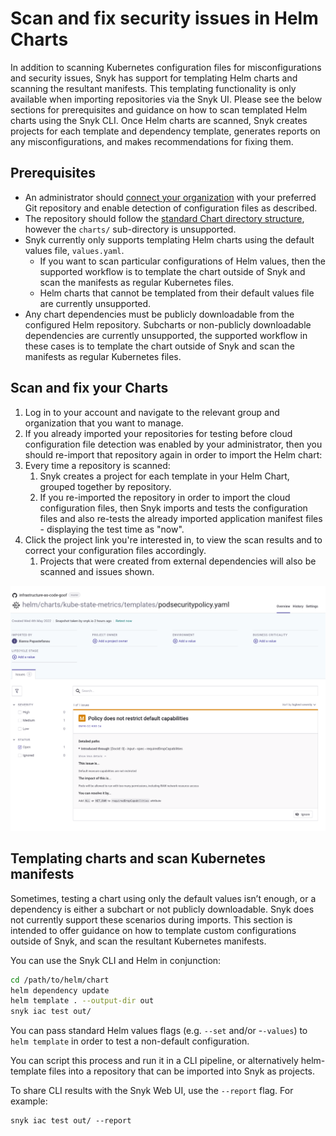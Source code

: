 # Scan and fix security issues in Helm Charts

In addition to scanning Kubernetes configuration files for misconfigurations and security issues, Snyk has support for templating Helm charts and scanning the resultant manifests. This templating functionality is only available when importing repositories via the Snyk UI. Please see the below sections for prerequisites and guidance on how to scan templated Helm charts using the Snyk CLI. Once Helm charts are scanned, Snyk creates projects for each template and dependency template, generates reports on any misconfigurations, and makes recommendations for fixing them.

## Prerequisites

* An administrator should [connect your organization](../scan-terraform-files/configure-your-integration-to-find-security-issues-in-your-terraform-filess.md) with your preferred Git repository and enable detection of configuration files as described.
* The repository should follow the [standard Chart directory structure](https://helm.sh/docs/topics/charts/#the-chart-file-structure), however the `charts/` sub-directory is unsupported.
* Snyk currently only supports templating Helm charts using the default values file, `values.yaml`.
  * If you want to scan particular configurations of Helm values, then the supported workflow is to template the chart outside of Snyk and scan the manifests as regular Kubernetes files.
  * Helm charts that cannot be templated from their default values file are currently unsupported.
* Any chart dependencies must be publicly downloadable from the configured Helm repository. Subcharts or non-publicly downloadable dependencies are currently unsupported, the supported workflow in these cases is to template the chart outside of Snyk and scan the manifests as regular Kubernetes files.

## Scan and fix your Charts

1. Log in to your account and navigate to the relevant group and organization that you want to manage.
2. If you already imported your repositories for testing before cloud configuration file detection was enabled by your administrator, then you should re-import that repository again in order to import the Helm chart:
3. Every time a repository is scanned:
   1. Snyk creates a project for each template in your Helm Chart, grouped together by repository.
   2. If you re-imported the repository in order to import the cloud configuration files, then Snyk imports and tests the configuration files and also re-tests the already imported application manifest files - displaying the test time as "now".
4. Click the project link you're interested in, to view the scan results and to correct your configuration files accordingly.
   1. Projects that were created from external dependencies will also be scanned and issues shown.

![](<../../../.gitbook/assets/image (208) (1) (1) (1) (2).png>)

## Templating charts and scan Kubernetes manifests

Sometimes, testing a chart using only the default values isn’t enough, or a dependency is either a subchart or not publicly downloadable. Snyk does not currently support these scenarios during imports. This section is intended to offer guidance on how to template custom configurations outside of Snyk, and scan the resultant Kubernetes manifests.

You can use the Snyk CLI and Helm in conjunction:

```bash
cd /path/to/helm/chart
helm dependency update
helm template . --output-dir out
snyk iac test out/
```

You can pass standard Helm values flags (e.g. `--set` and/or -`-values`) to `helm template` in order to test a non-default configuration.

You can script this process and run it in a CLI pipeline, or alternatively helm-template files into a repository that can be imported into Snyk as projects.

To share CLI results with the Snyk Web UI, use the `--report` flag. For example:

```
snyk iac test out/ --report
```
